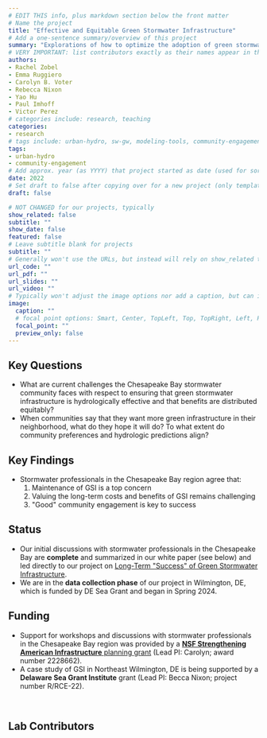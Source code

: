 ```yaml
---
# EDIT THIS info, plus markdown section below the front matter
# Name the project
title: "Effective and Equitable Green Stormwater Infrastructure"
# Add a one-sentence summary/overview of this project
summary: "Explorations of how to optimize the adoption of green stormwater infrastructure for both hydrologic performance and community preferences"
# VERY IMPORTANT: list contributors exactly as their names appear in the person's Author page (e.g., Carolyn B. Voter, Rachel Zobel)
authors:
- Rachel Zobel
- Emma Ruggiero
- Carolyn B. Voter
- Rebecca Nixon
- Yao Hu
- Paul Imhoff
- Victor Perez
# categories include: research, teaching
categories:
- research
# tags include: urban-hydro, sw-gw, modeling-tools, community-engagement
tags:
- urban-hydro
- community-engagement
# Add approx. year (as YYYY) that project started as date (used for sorting)
date: 2022
# Set draft to false after copying over for a new project (only template/blank remains draft)
draft: false

# NOT CHANGED for our projects, typically
show_related: false
subtitle: ""
show_date: false
featured: false
# Leave subtitle blank for projects
subtitle: ""
# Generally won't use the URLs, but instead will rely on show_related true to display related publications and presentations. However, exceptions may occur (e.g., CSLS video).
url_code: ""
url_pdf: ""
url_slides: ""
url_video: ""
# Typically won't adjust the image options nor add a caption, but can if needed.
image:
  caption: ""
  # focal point options: Smart, Center, TopLeft, Top, TopRight, Left, Right, BottomLeft, Bottom, BottomRight
  focal_point: ""
  preview_only: false
---
```

## Key Questions
- What are current challenges the Chesapeake Bay stormwater community faces with respect to ensuring that green stormwater infrastructure is hydrologically effective and that benefits are distributed equitably?
- When communities say that they want more green infrastructure in their neighborhood, what do they hope it will do? To what extent do community preferences and hydrologic predictions align?

## Key Findings
- Stormwater professionals in the Chesapeake Bay region agree that:
	1. Maintenance of GSI is a top concern
	2. Valuing the long-term costs and benefits of GSI remains challenging
	3. "Good" community engagement is key to success

## Status
- Our initial discussions with stormwater professionals in the Chesapeake Bay are **complete** and summarized in our white paper (see below) and led directly to our project on [Long-Term "Success" of Green Stormwater Infrastructure](project/2024_LongTermGSI). 
- We are in the **data collection phase** of our project in Wilmington, DE, which is funded by DE Sea Grant and began in Spring 2024.

## Funding
- Support for workshops and discussions with stormwater professionals in the Chesapeake Bay region was provided by a [**NSF Strengthening American Infrastructure** planning grant](https://www.nsf.gov/awardsearch/showAward?AWD_ID=2228662) (Lead PI: Carolyn; award number 2228662).
- A case study of GSI in Northeast Wilmington, DE is being supported by a **Delaware Sea Grant Institute** grant (Lead PI: Becca Nixon; project number R/RCE-22).

<br>

## Lab Contributors

